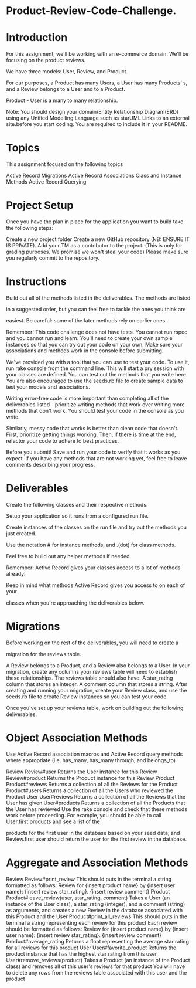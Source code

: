 # Product-Review-Code-Challenge.

# Introduction

For this assignment, we'll be working with an e-commerce domain. We'll be focusing on the product reviews.

We have three models: User, Review, and Product.

For our purposes, a Product has many Users, a User has many Products’ s, and a Review belongs to a User and to a Product.

Product - User is a many to many relationship.

Note: You should design your domain/Entity Relationship Diagram(ERD) using any Unified Modelling Language such as starUML Links to an external site.before you start coding. You are required to include it in your README.

# Topics

This assignment focused on the following topics

Active Record Migrations
Active Record Associations
Class and Instance Methods
Active Record Querying

# Project Setup

Once you have the plan in place for the application you want to build take the following steps:

Create a new project folder
Create a new GitHub repository (NB: ENSURE IT IS PRIVATE).
Add your TM as a contributor to the project. (This is only for grading purposes. We promise we won't steal your code)
Please make sure you regularly commit to the repository.

# Instructions

Build out all of the methods listed in the deliverables. The methods are listed

in a suggested order, but you can feel free to tackle the ones you think are

easiest. Be careful: some of the later methods rely on earlier ones.

Remember! This code challenge does not have tests. You cannot run rspec and you cannot run and learn. You'll need to create your own sample instances so that you can try out your code on your own. Make sure your associations and methods work in the console before submitting.

We've provided you with a tool that you can use to test your code. To use it, run rake console from the command line. This will start a pry session with your classes are defined. You can test out the methods that you write here. You are also encouraged to use the seeds.rb file to create sample data to test your models and associations.

Writing error-free code is more important than completing all of the deliverables listed - prioritize writing methods that work over writing more methods that don't work. You should test your code in the console as you write.

Similarly, messy code that works is better than clean code that doesn't. First, prioritize getting things working. Then, if there is time at the end, refactor your code to adhere to best practices.

Before you submit! Save and run your code to verify that it works as you expect. If you have any methods that are not working yet, feel free to leave comments describing your progress.

# Deliverables

Create the following classes and their respective methods.

Setup your application so it runs from a configured run file.

Create instances of the classes on the run file and try out the methods you just created.

Use the notation # for instance methods, and .(dot) for class methods.

Feel free to build out any helper methods if needed.

Remember: Active Record gives your classes access to a lot of methods already!

Keep in mind what methods Active Record gives you access to on each of your

classes when you're approaching the deliverables below.

# Migrations

Before working on the rest of the deliverables, you will need to create a

migration for the reviews table.

A Review belongs to a Product, and a Review also belongs to a User. In your migration, create any columns your reviews table will need to establish these relationships.
The reviews table should also have:
A star_rating column that stores an integer.
A comment column that stores a string.
After creating and running your migration, create your Review class, and use the seeds.rb file to create Review instances so you can test your code.

Once you've set up your reviews table, work on building out the following deliverables.

# Object Association Methods

Use Active Record association macros and Active Record query methods where appropriate (i.e. has_many, has_many through, and belongs_to).

Review
Review#user
Returns the User instance for this Review
Review#product
Returns the Product instance for this Review
Product
Product#reviews
Returns a collection of all the Reviews for the Product
Product#users
Returns a collection of all the Users who reviewed the Product
User
User#reviews
Returns a collection of all the Reviews that the User has given
User#products
Returns a collection of all the Products that the User has reviewed
Use the rake console and check that these methods work before proceeding. For example, you should be able to call User.first.products and see a list of the

products for the first user in the database based on your seed data; and Review.first.user should return the user for the first review in the database.

# Aggregate and Association Methods

Review
Review#print_review
This should puts in the terminal a string formatted as follows: Review for {insert product name} by {insert user name}: {insert review star_rating}. {insert review comment}
Product
Product#leave_review(user, star_rating, comment)
Takes a User (an instance of the User class), a star_rating (integer), and a comment (string) as arguments, and creates a new Review in the database associated with this Product and the User
Product#print_all_reviews
This should puts in the terminal a string representing each review for this product
Each review should be formatted as follows: Review for {insert product name} by {insert user name}: {insert review star_rating}. {insert review comment}
Product#average_rating
Returns a float representing the average star rating for all reviews for this product
User
User#favorite_product
Returns the product instance that has the highest star rating from this user
User#remove_reviews(product)
Takes a Product (an instance of the Product class) and removes all of this user's reviews for that product
You will have to delete any rows from the reviews table associated with this user and the product
